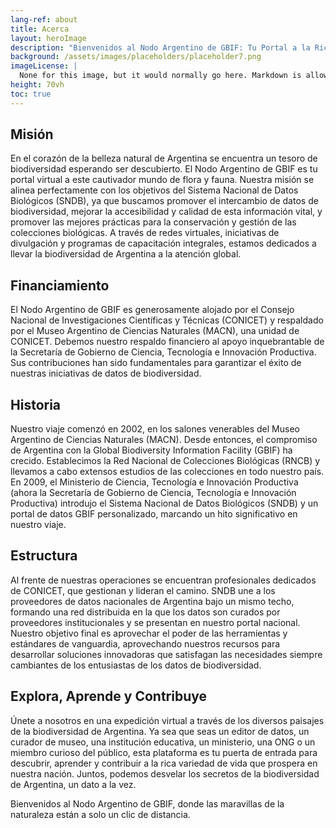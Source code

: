 ```yaml
---
lang-ref: about
title: Acerca
layout: heroImage
description: "Bienvenidos al Nodo Argentino de GBIF: Tu Portal a la Rica Biodiversidad de Argentina"
background: /assets/images/placeholders/placeholder7.png
imageLicense: |
  None for this image, but it would normally go here. Markdown is allowed.
height: 70vh
toc: true
---
```


## Misión
En el corazón de la belleza natural de Argentina se encuentra un tesoro de biodiversidad esperando ser descubierto. El Nodo Argentino de GBIF es tu portal virtual a este cautivador mundo de flora y fauna. Nuestra misión se alinea perfectamente con los objetivos del Sistema Nacional de Datos Biológicos (SNDB), ya que buscamos promover el intercambio de datos de biodiversidad, mejorar la accesibilidad y calidad de esta información vital, y promover las mejores prácticas para la conservación y gestión de las colecciones biológicas. A través de redes virtuales, iniciativas de divulgación y programas de capacitación integrales, estamos dedicados a llevar la biodiversidad de Argentina a la atención global.

## Financiamiento
El Nodo Argentino de GBIF es generosamente alojado por el Consejo Nacional de Investigaciones Científicas y Técnicas (CONICET) y respaldado por el Museo Argentino de Ciencias Naturales (MACN), una unidad de CONICET. Debemos nuestro respaldo financiero al apoyo inquebrantable de la Secretaría de Gobierno de Ciencia, Tecnología e Innovación Productiva. Sus contribuciones han sido fundamentales para garantizar el éxito de nuestras iniciativas de datos de biodiversidad.

## Historia
Nuestro viaje comenzó en 2002, en los salones venerables del Museo Argentino de Ciencias Naturales (MACN). Desde entonces, el compromiso de Argentina con la Global Biodiversity Information Facility (GBIF) ha crecido. Establecimos la Red Nacional de Colecciones Biológicas (RNCB) y llevamos a cabo extensos estudios de las colecciones en todo nuestro país. En 2009, el Ministerio de Ciencia, Tecnología e Innovación Productiva (ahora la Secretaría de Gobierno de Ciencia, Tecnología e Innovación Productiva) introdujo el Sistema Nacional de Datos Biológicos (SNDB) y un portal de datos GBIF personalizado, marcando un hito significativo en nuestro viaje.

## Estructura
Al frente de nuestras operaciones se encuentran profesionales dedicados de CONICET, que gestionan y lideran el camino. SNDB une a los proveedores de datos nacionales de Argentina bajo un mismo techo, formando una red distribuida en la que los datos son curados por proveedores institucionales y se presentan en nuestro portal nacional. Nuestro objetivo final es aprovechar el poder de las herramientas y estándares de vanguardia, aprovechando nuestros recursos para desarrollar soluciones innovadoras que satisfagan las necesidades siempre cambiantes de los entusiastas de los datos de biodiversidad.

## Explora, Aprende y Contribuye
Únete a nosotros en una expedición virtual a través de los diversos paisajes de la biodiversidad de Argentina. Ya sea que seas un editor de datos, un curador de museo, una institución educativa, un ministerio, una ONG o un miembro curioso del público, esta plataforma es tu puerta de entrada para descubrir, aprender y contribuir a la rica variedad de vida que prospera en nuestra nación. Juntos, podemos desvelar los secretos de la biodiversidad de Argentina, un dato a la vez.

Bienvenidos al Nodo Argentino de GBIF, donde las maravillas de la naturaleza están a solo un clic de distancia.